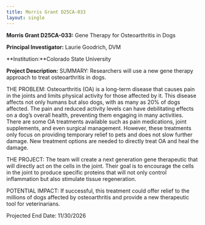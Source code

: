 ```yaml
---
title: Morris Grant D25CA-033
layout: single
---
```

**Morris Grant D25CA-033:** Gene Therapy for Osteoarthritis in Dogs

**Principal Investigator:** Laurie Goodrich, DVM

**Institution:**Colorado State University

**Project Description:**
SUMMARY: Researchers will use a new gene therapy approach to treat osteoarthritis in dogs.

THE PROBLEM: Osteoarthritis (OA) is a long-term disease that causes pain in the joints and limits physical activity for those affected by it. This disease affects not only humans but also dogs, with as many as 20% of dogs affected. The pain and reduced activity levels can have debilitating effects on a dog’s overall health, preventing them engaging in many activities. There are some OA treatments available such as pain medications, joint supplements, and even surgical management. However, these treatments only focus on providing temporary relief to pets and does not slow further damage. New treatment options are needed to directly treat OA and heal the damage.

THE PROJECT: The team will create a next generation gene therapeutic that will directly act on the cells in the joint. Their goal is to encourage the cells in the joint to produce specific proteins that will not only control inflammation but also stimulate tissue regeneration.

POTENTIAL IMPACT: If successful, this treatment could offer relief to the millions of dogs affected by osteoarthritis and provide a new therapeutic tool for veterinarians.

Projected End Date: 11/30/2026
